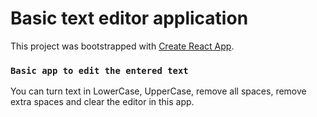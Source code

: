 # Basic text editor application

This project was bootstrapped with [Create React App](https://github.com/facebook/create-react-app).

### `Basic app to edit the entered text`

You can turn text in LowerCase, UpperCase, remove all spaces, remove extra spaces and clear the editor in this app.
